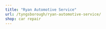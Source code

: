 ```yaml
---
title: "Ryan Automotive Service"
url: /tyngsborough/ryan-automotive-service/
shop: car repair
---
```

